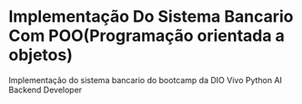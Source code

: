 # Implementação Do Sistema Bancario Com POO(Programação orientada a objetos)

Implementação do sistema bancario do bootcamp da DIO Vivo Python AI Backend Developer
